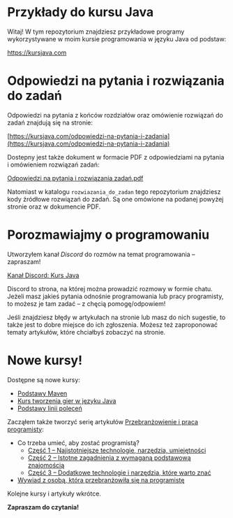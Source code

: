 # Przykłady do kursu Java

Witaj! W tym repozytorium znajdziesz przykładowe programy wykorzystywane w moim kursie programowania w języku Java od podstaw:

https://kursjava.com

# Odpowiedzi na pytania i rozwiązania do zadań

Odpowiedzi na pytania z końców rozdziałów oraz omówienie rozwiązań do zadań znajdują się na stronie:

[https://kursjava.com/odpowiedzi-na-pytania-i-zadania](https://kursjava.com/odpowiedzi-na-pytania-i-zadania)

Dostepny jest także dokument w formacie PDF z odpowiedziami na pytania i omówieniem rozwiązań zadań:

[Odpowiedzi na pytania i rozwiązania zadań.pdf](https://github.com/przemyslaw-kruglej/kursjava_przyklady/raw/master/Nauka%20programowania%20w%20jezyku%20Java%20-%20Odpowiedzi%20na%20pytania%20i%20zadania.pdf)

Natomiast w katalogu `rozwiazania_do_zadan` tego repozytorium znajdziesz kody źródłowe rozwiązań do zadań. Są one omówione na podanej powyżej stronie oraz w dokumencie PDF.

# Porozmawiajmy o programowaniu

Utworzyłem kanał *Discord* do rozmów na temat programowania – zapraszam!

[Kanał Discord: Kurs Java](https://discord.gg/GxHdfjb)

Discord to strona, na której można prowadzić rozmowy w formie chatu. Jeżeli masz jakieś pytania odnośnie programowania lub pracy programisty, to możesz je tam zadać – z chęcią pomogę/odpowiem!

Jeśli znajdziesz błędy w artykułach na stronie lub masz do nich sugestie, to także jest to dobre miejsce do ich zgłoszenia. Możesz też zaproponować tematy artykułów, które chciałbyś zobaczyć na stronie.

# Nowe kursy!

Dostępne są nowe kursy:

* [Podstawy Maven](https://kursjava.com/podstawy-maven)
* [Kurs tworzenia gier w języku Java](https://kursjava.com/tworzenie-gier)
* [Podstawy linii poleceń](https://kursjava.com/podstawy-linii-polecen)

Zacząłem także tworzyć serię artykułów [Przebranżowienie i praca programisty](https://kursjava.com/przebranzowienie-i-praca-programisty):

* Co trzeba umieć, aby zostać programistą?
  * [Część 1 – Najistotniejsze technologie, narzędzia, umiejętności](https://kursjava.com/przebranzowienie-i-praca-programisty/co-trzeba-umiec-aby-zostac-programista-czesc-1)
  * [Część 2 – Istotne zagadnienia z wymaganą podstawową znajomością](https://kursjava.com/przebranzowienie-i-praca-programisty/co-trzeba-umiec-aby-zostac-programista-czesc-2)
  * [Część 3 – Dodatkowe technologie i narzędzia, które warto znać](https://kursjava.com/przebranzowienie-i-praca-programisty/co-trzeba-umiec-aby-zostac-programista-czesc-3)
* [Wywiad z osobą, która przebranżowiła się na programistę](https://kursjava.com/przebranzowienie-i-praca-programisty/wywiad-z-osoba-ktora-przebranzowila-sie-na-programiste/)

Kolejne kursy i artykuły wkrótce.

**Zapraszam do czytania!**
